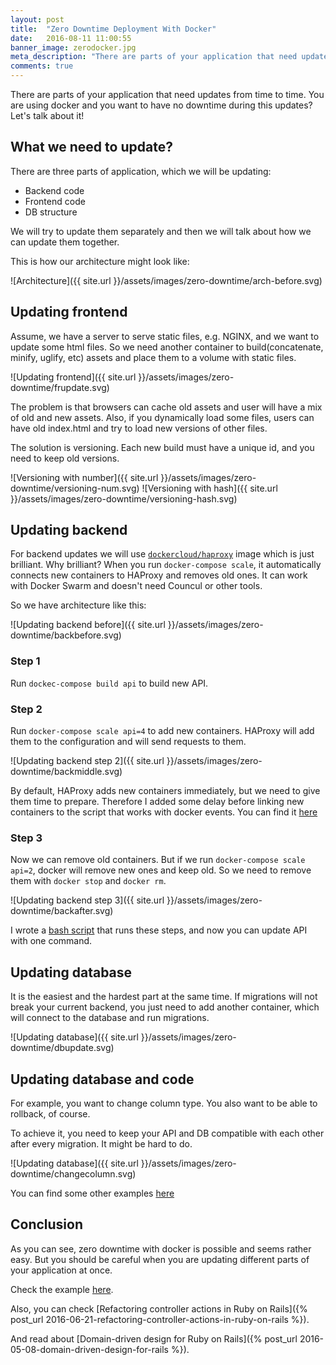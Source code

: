 ```yaml
---
layout: post
title:  "Zero Downtime Deployment With Docker"
date:   2016-08-11 11:00:55
banner_image: zerodocker.jpg
meta_description: "There are parts of your application that need updates from time to time. You are using docker and you want to have no downtime during this updates? Let's talk about it!"
comments: true
---
```


There are parts of your application that need updates from time to time. You are using docker and you want to have no downtime during this updates? Let's talk about it!

## What we need to update?

There are three parts of application, which we will be updating:

 - Backend code
 - Frontend code
 - DB structure

We will try to update them separately and then we will talk about how we can update them together.

This is how our architecture might look like:

![Architecture]({{ site.url }}/assets/images/zero-downtime/arch-before.svg)

## Updating frontend

Assume, we have a server to serve static files, e.g. NGINX, and we want to update some html files. So we need another container to build(concatenate, minify, uglify, etc) assets and place them to a volume with static files.

![Updating frontend]({{ site.url }}/assets/images/zero-downtime/frupdate.svg)

The problem is that browsers can cache old assets and user will have a mix of old and new assets. Also, if you dynamically load some files, users can have old index.html and try to load new versions of other files.

The solution is versioning. Each new build must have a unique id, and you need to keep old versions.

![Versioning with number]({{ site.url }}/assets/images/zero-downtime/versioning-num.svg)
![Versioning with hash]({{ site.url }}/assets/images/zero-downtime/versioning-hash.svg)

## Updating backend

For backend updates we will use [`dockercloud/haproxy`](https://github.com/docker/dockercloud-haproxy) image which is just brilliant. Why brilliant? When you run `docker-compose scale`, it automatically connects new containers to HAProxy and removes old ones. It can work with Docker Swarm and doesn't need Councul or other tools.

So we have architecture like this:

![Updating backend before]({{ site.url }}/assets/images/zero-downtime/backbefore.svg)

### Step 1

Run `dockec-compose build api` to build new API.

### Step 2

Run `docker-compose scale api=4` to add new containers. HAProxy will add them to the configuration and will send requests to them.

![Updating backend step 2]({{ site.url }}/assets/images/zero-downtime/backmiddle.svg)

By default, HAProxy adds new containers immediately, but we need to give them time to prepare. Therefore I added some delay before linking new containers to the script that works with docker events. You can find it [here](https://github.com/korolvs/thatsaboy/blob/master/docker/prod/proxy/eventhandler.py)

### Step 3

Now we can remove old containers. But if we run `docker-compose scale api=2`, docker will remove new ones and keep old. So we need to remove them with `docker stop` and `docker rm`.

![Updating backend step 3]({{ site.url }}/assets/images/zero-downtime/backafter.svg)

I wrote a [bash script](https://github.com/korolvs/thatsaboy/blob/master/run_update_api.sh) that runs these steps, and now you can update API with one command.

## Updating database

It is the easiest and the hardest part at the same time. If migrations will not break your current backend, you just need to add another container, which will connect to the database and run migrations.

![Updating database]({{ site.url }}/assets/images/zero-downtime/dbupdate.svg)

## Updating database and code

For example, you want to change column type. You also want to be able to rollback, of course.

To achieve it, you need to keep your API and DB compatible with each other after every migration. It might be hard to do.

![Updating database]({{ site.url }}/assets/images/zero-downtime/changecolumn.svg)

You can find some other examples [here](https://www.rainforestqa.com/blog/2014-06-27-zero-downtime-database-migrations/)

## Conclusion

As you can see, zero downtime with docker is possible and seems rather easy. But you should be careful when you are updating different parts of your application at once.

Check the example [here](https://github.com/korolvs/thatsaboy).

Also, you can check [Refactoring controller actions in Ruby on Rails]({% post_url 2016-06-21-refactoring-controller-actions-in-ruby-on-rails %}).

And read about [Domain-driven design for Ruby on Rails]({% post_url 2016-05-08-domain-driven-design-for-rails %}).
